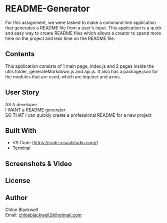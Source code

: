 # README-Generator

For this assignment, we were tasked to make a command line application that generates a README file from a user's input. This application is a quick and easy way to create README files which allows a creator to spend more time on the project and less time on the README file.

## Contents 

This application consists of 1 main page, index.js and 2 pages inside the utils folder, generateMarkdown.js and api.js. It also has a package.json for the modules that are used, which are inquirer and axios. 

## User Story 

AS A developer <br>
I WANT a README generator <br>
SO THAT I can quickly create a professional README for a new project 

## Built With 

* VS Code (https://code.visualstudio.com/)
* Terminal 

## Screenshots & Video 



## License



## Author 

Chloe Blackwell<br>
Email: chloeblackwell2@hotmail.com
